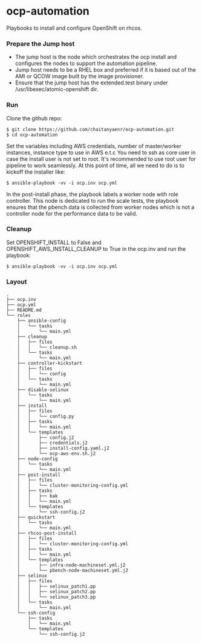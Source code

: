 # ocp-automation
Playbooks to install and configure OpenShift on rhcos.

### Prepare the Jump host
- The jump host is the node which orchestrates the ocp install and configures the nodes to support the automation pipeline.
- Jump host needs to be a RHEL box and preferred if it is based out of the AMI or QCOW image built by the image provisioner.
- Ensure that the jump host has the extended.test binary under /usr/libexec/atomic-openshift dir.

### Run
Clone the github repo:
```
$ git clone https://github.com/chaitanyaenr/ocp-automation.git
$ cd ocp-automation
```
Set the variables including AWS credentials, number of master/worker instances, instance type to use in AWS e.t.c
You need to ssh as core user in case the install user is not set to root. It's recommended to use root user for
pipeline to work seamlessly. At this point of time, all we need to do is to kickoff the installer like:
```
$ ansible-playbook -vv -i ocp.inv ocp.yml
```

In the post-install phase, the playbook labels a worker node with role controller. This node is dedicated to run the
scale tests, the playbook ensures that the pbench data is collected from worker nodes which is not a controller node
for the performance data to be valid.

### Cleanup
Set OPENSHIFT_INSTALL to False and OPENSHIFT_AWS_INSTALL_CLEANUP to True in the ocp.inv and run the playbook:
```
$ ansible-playbook -vv -i ocp.inv ocp.yml
```

### Layout
```
.
├── ocp.inv
├── ocp.yml
├── README.md
└── roles
    ├── ansible-config
    │   └── tasks
    │       └── main.yml
    ├── cleanup
    │   ├── files
    │   │   └── cleanup.sh
    │   └── tasks
    │       └── main.yml
    ├── controller-kickstart
    │   ├── files
    │   │   └── config
    │   └── tasks
    │       └── main.yml
    ├── disable-selinux
    │   └── tasks
    │       └── main.yml
    ├── install
    │   ├── files
    │   │   └── config.py
    │   ├── tasks
    │   │   └── main.yml
    │   └── templates
    │       ├── config.j2
    │       ├── credentials.j2
    │       ├── install-config.yaml.j2
    │       └── ocp-aws-env.sh.j2
    ├── node-config
    │   └── tasks
    │       └── main.yml
    ├── post-install
    │   ├── files
    │   │   └── cluster-monitoring-config.yml
    │   ├── tasks
    │   │   ├── bak
    │   │   └── main.yml
    │   └── templates
    │       └── ssh-config.j2
    ├── quickstart
    │   └── tasks
    │       └── main.yml
    ├── rhcos-post-install
    │   ├── files
    │   │   └── cluster-monitoring-config.yml
    │   ├── tasks
    │   │   └── main.yml
    │   └── templates
    │       ├── infra-node-machineset.yml.j2
    │       └── pbench-node-machineset.yml.j2
    ├── selinux
    │   ├── files
    │   │   ├── selinux_patch1.pp
    │   │   ├── selinux_patch2.pp
    │   │   └── selinux_patch3.pp
    │   └── tasks
    │       └── main.yml
    └── ssh-config
        ├── tasks
        │   └── main.yml
        └── templates
            └── ssh-config.j2
```
